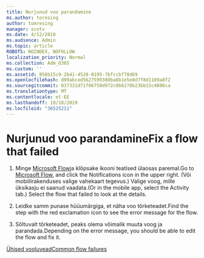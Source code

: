 ```yaml
---
title: Nurjunud voo parandamine
ms.author: toresing
author: tomresing
manager: scotv
ms.date: 4/12/2018
ms.audience: Admin
ms.topic: article
ROBOTS: NOINDEX, NOFOLLOW
localization_priority: Normal
ms.collection: Adm_O365
ms.custom: ''
ms.assetid: 856b15c9-2b41-4528-8195-7bfccbf78d69
ms.openlocfilehash: d99abced5627599380ba8b1e5e8d7f8d1109a8f2
ms.sourcegitcommit: 037331d71f06750d972c0b6278b23bb15c4806ca
ms.translationtype: MT
ms.contentlocale: et-EE
ms.lasthandoff: 10/18/2019
ms.locfileid: "36525211"
---
```

# <a name="fix-a-flow-that-failed"></a><span data-ttu-id="bd75c-102">Nurjunud voo parandamine</span><span class="sxs-lookup"><span data-stu-id="bd75c-102">Fix a flow that failed</span></span>

1. <span data-ttu-id="bd75c-103">Minge [Microsoft Flow](https://flow.microsoft.com/)ja klõpsake ikooni teatised ülaosas paremal.</span><span class="sxs-lookup"><span data-stu-id="bd75c-103">Go to [Microsoft Flow](https://flow.microsoft.com/), and click the Notifications icon in the upper right.</span></span> <span data-ttu-id="bd75c-104">(Või mobiilirakenduses valige vahekaart tegevus.) Valige voog, mille üksikasju ei saanud vaadata.</span><span class="sxs-lookup"><span data-stu-id="bd75c-104">(Or in the mobile app, select the Activity tab.) Select the flow that failed to look at the details.</span></span>
    
2. <span data-ttu-id="bd75c-105">Leidke samm punase hüüumärgiga, et näha voo tõrketeadet.</span><span class="sxs-lookup"><span data-stu-id="bd75c-105">Find the step with the red exclamation icon to see the error message for the flow.</span></span>
    
3. <span data-ttu-id="bd75c-106">Sõltuvalt tõrketeadet, peaks olema võimalik muuta voog ja parandada.</span><span class="sxs-lookup"><span data-stu-id="bd75c-106">Depending on the error message, you should be able to edit the flow and fix it.</span></span> 
    
[<span data-ttu-id="bd75c-107">Ühised vooluvead</span><span class="sxs-lookup"><span data-stu-id="bd75c-107">Common flow failures</span></span>](https://go.microsoft.com/fwlink/?linkid=872110)
  

